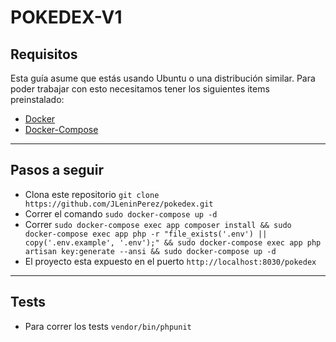 # POKEDEX-V1
## Requisitos
Esta guía asume que estás usando Ubuntu o una distribución similar.
Para poder trabajar con esto necesitamos tener los siguientes items preinstalado:

- [Docker]("https://docs.docker.com/engine/install/ubuntu/")
- [Docker-Compose]("https://docs.docker.com/compose/install/")

-------------
## Pasos a seguir
- Clona este repositorio `git clone https://github.com/JLeninPerez/pokedex.git`
- Correr el comando `sudo docker-compose up -d`
- Correr `sudo docker-compose exec app composer install && sudo docker-compose exec app php -r "file_exists('.env') || copy('.env.example', '.env');" && sudo docker-compose exec app php artisan key:generate --ansi && sudo docker-compose up -d`
- El proyecto esta expuesto en el puerto `http://localhost:8030/pokedex`
-------------
## Tests
- Para correr los tests `vendor/bin/phpunit`
